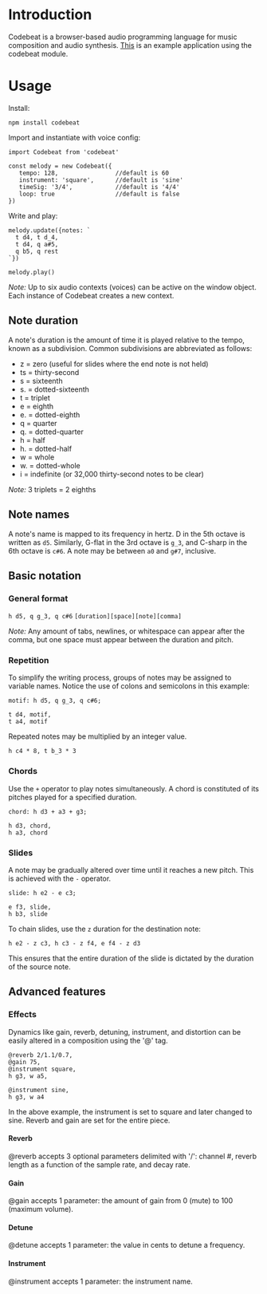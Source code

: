 
# Introduction
Codebeat is a browser-based audio programming language for music composition and audio synthesis. [This](https://kebo.herokuapp.com) is an example application using the codebeat module.

# Usage  
Install:

~~~
npm install codebeat
~~~

Import and instantiate with voice config: 

~~~
import Codebeat from 'codebeat'

const melody = new Codebeat({  
   tempo: 128,                //default is 60
   instrument: 'square',      //default is 'sine'
   timeSig: '3/4',            //default is '4/4'
   loop: true                 //default is false  
})
~~~

Write and play:

~~~
melody.update({notes: `
  t d4, t d_4,
  t d4, q a#5,
  q b5, q rest
`})

melody.play()
~~~

_Note:_ Up to six audio contexts (voices) can be active on the window object. Each instance of Codebeat creates a new context.

## Note duration
A note's duration is the amount of time it is played relative to the tempo, known as a subdivision.
Common subdivisions are abbreviated as follows:

* z = zero (useful for slides where the end note is not held)
* ts = thirty-second  
* s = sixteenth  
* s. = dotted-sixteenth  
* t = triplet  
* e = eighth  
* e. = dotted-eighth    
* q = quarter  
* q. = dotted-quarter  
* h = half  
* h. = dotted-half   
* w = whole
* w. = dotted-whole
* i = indefinite (or 32,000 thirty-second notes to be clear)

_Note:_ 3 triplets = 2 eighths

## Note names
A note's name is mapped to its frequency in hertz. D in the 5th octave is written as `d5`. Similarly, G-flat in the 3rd octave is `g_3`, and C-sharp in the 6th octave is `c#6`. A note may be between `a0` and `g#7`, inclusive.

## Basic notation

### General format   
`h d5, q g_3, q c#6`
`[duration][space][note][comma]`

_Note:_ Any amount of tabs, newlines, or whitespace can appear after the comma, but one space must appear between the duration and pitch. 

### Repetition
To simplify the writing process, groups of notes may be assigned to variable names. Notice the use of colons and semicolons in this example: 

~~~
motif: h d5, q g_3, q c#6;

t d4, motif,
t a4, motif
~~~

Repeated notes may be multiplied by an integer value.

~~~
h c4 * 8, t b_3 * 3
~~~

### Chords
Use the `+` operator to play notes simultaneously. A chord is constituted of its pitches played for a specified duration.

~~~
chord: h d3 + a3 + g3;

h d3, chord,
h a3, chord
~~~

### Slides
A note may be gradually altered over time until it reaches a new pitch. This is achieved with the `-` operator.

~~~
slide: h e2 - e c3;

e f3, slide,
h b3, slide
~~~

To chain slides, use the `z` duration for the destination note:

~~~
h e2 - z c3, h c3 - z f4, e f4 - z d3
~~~

This ensures that the entire duration of the slide is dictated by the duration of the source note.

## Advanced features

### Effects

Dynamics like gain, reverb, detuning, instrument, and distortion can be easily altered in a composition using the '@' tag.

~~~
@reverb 2/1.1/0.7,
@gain 75,
@instrument square,
h g3, w a5,

@instrument sine,
h g3, w a4
~~~

In the above example, the instrument is set to square and later changed to sine. Reverb and gain are set for the entire piece. 

#### Reverb

@reverb accepts 3 optional parameters delimited with '/': channel #, reverb length as a function of the sample rate, and decay rate. 

#### Gain

@gain accepts 1 parameter: the amount of gain from 0 (mute) to 100 (maximum volume).

#### Detune

@detune accepts 1 parameter: the value in cents to detune a frequency.

#### Instrument

@instrument accepts 1 parameter: the instrument name.